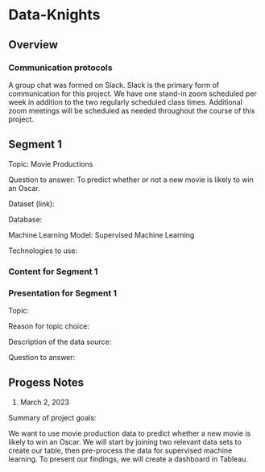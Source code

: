 # Data-Knights

## Overview

### Communication protocols
A group chat was formed on Slack. Slack is the primary form of communication for this project. We have one stand-in zoom scheduled per week in addition to the two regularly scheduled class times. Additional zoom meetings will be scheduled as needed throughout the course of this project.

## Segment 1

Topic: Movie Productions

Question to answer: To predict whether or not a new movie is likely to win an Oscar. 

Dataset (link):

Database:

Machine Learning Model: Supervised Machine Learning

Technologies to use:

### Content for Segment 1

### Presentation for Segment 1

Topic: 

Reason for topic choice:

Description of the data source:

Question to answer:

## Progess Notes
1. March 2, 2023

Summary of project goals:

We want to use movie production data to predict whether a new movie is likely to win an Oscar. We will start by joining two relevant data sets to create our table, then pre-process the data for supervised machine learning. To present our findings, we will create a dashboard in Tableau.
